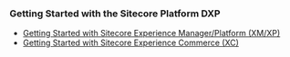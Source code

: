 ### Getting Started with the Sitecore Platform DXP

- [Getting Started with Sitecore Experience Manager/Platform (XM/XP)](https://doc.sitecore.com/en/developers/101/developer-tools/walkthrough--using-the-getting-started-template.html)
- [Getting Started with Sitecore Experience Commerce (XC)](https://doc.sitecore.com/en/developers/101/sitecore-experience-commerce/getting-started-with-development.html)
